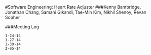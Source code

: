 #Software Engineering: Heart Rate Adjuster
###Kenny Bambridge, Jonathan Chang, Samani Gikandi, Tae-Min Kim, Nikhil Shenoy, Revan Sopher

###Meeting Log

	1-24-14
	1-27-14
	1-30-14
	2-05-14

